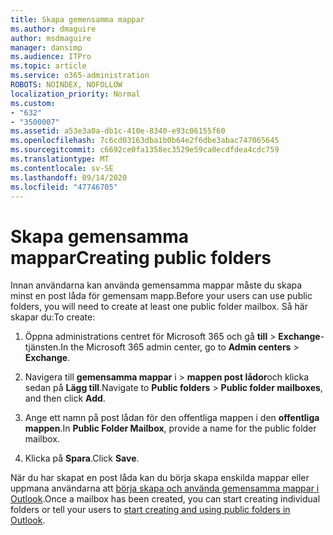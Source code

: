 ```yaml
---
title: Skapa gemensamma mappar
ms.author: dmaguire
author: msdmaguire
manager: dansimp
ms.audience: ITPro
ms.topic: article
ms.service: o365-administration
ROBOTS: NOINDEX, NOFOLLOW
localization_priority: Normal
ms.custom:
- "632"
- "3500007"
ms.assetid: a53e3a0a-db1c-410e-8340-e93c06155f60
ms.openlocfilehash: 7c6cd03163dba1b0b64e2f6dbe3abac747065645
ms.sourcegitcommit: c6692ce0fa1358ec3529e59ca0ecdfdea4cdc759
ms.translationtype: MT
ms.contentlocale: sv-SE
ms.lasthandoff: 09/14/2020
ms.locfileid: "47746705"
---
```

# <a name="creating-public-folders"></a><span data-ttu-id="60a02-102">Skapa gemensamma mappar</span><span class="sxs-lookup"><span data-stu-id="60a02-102">Creating public folders</span></span>

<span data-ttu-id="60a02-103">Innan användarna kan använda gemensamma mappar måste du skapa minst en post låda för gemensam mapp.</span><span class="sxs-lookup"><span data-stu-id="60a02-103">Before your users can use public folders, you will need to create at least one public folder mailbox.</span></span> <span data-ttu-id="60a02-104">Så här skapar du:</span><span class="sxs-lookup"><span data-stu-id="60a02-104">To create:</span></span>
  
1. <span data-ttu-id="60a02-105">Öppna administrations centret för Microsoft 365 och gå **till** \> **Exchange**-tjänsten.</span><span class="sxs-lookup"><span data-stu-id="60a02-105">In the Microsoft 365 admin center, go to **Admin centers** \> **Exchange**.</span></span>

2. <span data-ttu-id="60a02-106">Navigera till **gemensamma mappar** i \> **mappen post lådor**och klicka sedan på **Lägg till**.</span><span class="sxs-lookup"><span data-stu-id="60a02-106">Navigate to **Public folders** \> **Public folder mailboxes**, and then click **Add**.</span></span>

3. <span data-ttu-id="60a02-107">Ange ett namn på post lådan för den offentliga mappen i den **offentliga mappen**.</span><span class="sxs-lookup"><span data-stu-id="60a02-107">In **Public Folder Mailbox**, provide a name for the public folder mailbox.</span></span>

4. <span data-ttu-id="60a02-108">Klicka på **Spara**.</span><span class="sxs-lookup"><span data-stu-id="60a02-108">Click **Save**.</span></span>

<span data-ttu-id="60a02-109">När du har skapat en post låda kan du börja skapa enskilda mappar eller uppmana användarna att [börja skapa och använda gemensamma mappar i Outlook](https://support.office.com/article/Create-and-share-a-public-folder-in-Outlook-a2835011-d524-4a5c-a207-05c159bb2a97).</span><span class="sxs-lookup"><span data-stu-id="60a02-109">Once a mailbox has been created, you can start creating individual folders or tell your users to [start creating and using public folders in Outlook](https://support.office.com/article/Create-and-share-a-public-folder-in-Outlook-a2835011-d524-4a5c-a207-05c159bb2a97).</span></span>
  